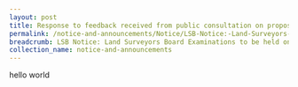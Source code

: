 ```yaml
---
layout: post
title: Response to feedback received from public consultation on proposed changes to the en bloc sale legislation
permalink: /notice-and-announcements/Notice/LSB-Notice:-Land-Surveyors-Board-Examinations-to-be-held-on-Friday,-2-August-2013
breadcrumb: LSB Notice: Land Surveyors Board Examinations to be held on Friday, 2 August 2013
collection_name: notice-and-announcements
---
```


hello world
